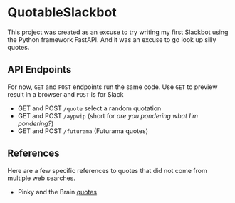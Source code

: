 # QuotableSlackbot
This project was created as an excuse to try writing my first Slackbot using
the Python framework FastAPI.  And it was an excuse to go look up silly quotes.

## API Endpoints
For now, `GET` and `POST` endpoints run the same code.
Use `GET` to preview result in a browser and `POST` is for Slack
- GET and POST `/quote` select a random quotation
- GET and POST `/aypwip` (short for _are you pondering what I'm pondering?_)
- GET and POST `/futurama` (Futurama quotes)


## References
Here are a few specific references to quotes that did not come from multiple web searches.
- Pinky and the Brain [quotes](https://pinkyandthebrain.fandom.com/wiki/Are_You_Pondering_What_I%27m_Pondering%3F)
